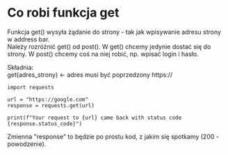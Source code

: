 # Co robi funkcja get  
Funkcja get() wysyła żądanie do strony - tak jak wpisywanie adresu strony w address bar.  
Należy rozróżnić get() od post(). W get() chcemy jedynie dostać się do strony. W post() chcemy coś na niej robić, np. wpisać login i hasło.  
  
Składnia:  
get(adres_strony)  <- adres musi być poprzedzony https://  
  
```
import requests

url = "https://google.com"
response = requests.get(url)

print(f"Your request to {url} came back with status code {response.status_code}")
```
   
Zmienna "response" to będzie po prostu kod, z jakim się spotkamy (200 - powodzenie).
